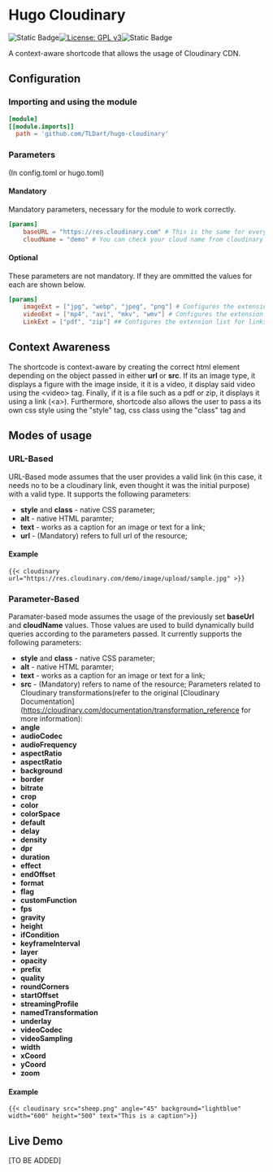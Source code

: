 # Hugo Cloudinary
![Static Badge](https://img.shields.io/badge/version-0.1-green)[![License: GPL v3](https://img.shields.io/badge/license-GPLv3-blue.svg)](https://www.gnu.org/licenses/gpl-3.0)![Static Badge](https://img.shields.io/badge/requirements-%3E%3D0.90-orange)


A context-aware shortcode that allows the usage of Cloudinary CDN.

## Configuration

### Importing and using the module
```toml
[module]
[[module.imports]]
  path = 'github.com/TLDart/hugo-cloudinary'
```

### Parameters 

(In config.toml or hugo.toml)

#### Mandatory 
Mandatory parameters, necessary for the module to work correctly.
```toml
[params]
    baseURL = "https://res.cloudinary.com" # This is the same for everyone
    cloudName = "demo" # You can check your cloud name from cloudinary console page
```

#### Optional 
These parameters are not mandatory. If they are ommitted the values for each are shown below.
```toml
[params]
    imageExt = ["jpg", "webp", "jpeg", "png"] # Configures the extension list for images
    videoExt = ["mp4", "avi", "mkv", "wmv"] # Configures the extension list for videos
    LinkExt = ["pdf", "zip"] ## Configures the extension list for links
```
 

## Context Awareness

The shortcode is context-aware by creating the correct html element depending on the object passed in either **url** or **src**. If its an image type, it displays a figure with the image inside, it it is a video, it display said video using the \<video\> tag. Finally, if it is a file such as a pdf or zip, it displays it using a link (\<a\>). Furthermore, shortcode also allows the user to pass a its own css style using the "style" tag, css class using the "class" tag and 

## Modes of usage

### URL-Based

URL-Based mode assumes that the user provides a valid link (in this case, it needs no to be a cloudinary link, even thought it was the initial purpose) with a valid type. It supports the following parameters:
* **style** and  **class** - native CSS parameter;
* **alt** - native HTML paramter;
* **text** - works as a caption for an image or text for a link;
* **url** - (Mandatory) refers to full url of the resource;

#### Example

```hugo
{{< cloudinary url="https://res.cloudinary.com/demo/image/upload/sample.jpg" >}}
```

### Parameter-Based

Paramater-based mode assumes the usage of the previously set **baseUrl** and **cloudName** values. Those values are used to build dynamically build queries according to the parameters passed. It currently supports the following parameters:
* **style** and  **class** - native CSS parameter;
* **alt** - native HTML paramter;
* **text** - works as a caption for an image or text for a link;
* **src** - (Mandatory) refers to name of the resource;
Parameters related to Cloudinary transformations(refer to the original [Cloudinary Documentation](https://cloudinary.com/documentation/transformation_reference for more information):
* **angle**
* **audioCodec**
* **audioFrequency**
* **aspectRatio**
* **aspectRatio**
* **background**
* **border**
* **bitrate**
* **crop**
* **color**
* **colorSpace**
* **default**
* **delay**
* **density**
* **dpr**
* **duration**
* **effect**
* **endOffset**
* **format**
* **flag**
* **customFunction**
* **fps**
* **gravity**
* **height**
* **ifCondition**
* **keyframeInterval**
* **layer**
* **opacity**
* **prefix**
* **quality**
* **roundCorners**
* **startOffset**
* **streamingProfile**
* **namedTransformation**
* **underlay**
* **videoCodec**
* **videoSampling**
* **width**
* **xCoord**
* **yCoord**
* **zoom**

#### Example
```hugo
{{< cloudinary src="sheep.png" angle="45" background="lightblue" width="600" height="500" text="This is a caption">}}
```


## Live Demo
[TO BE ADDED]


